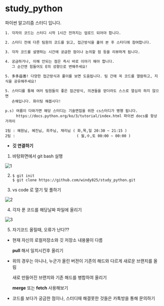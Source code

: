 # study_python
파이썬 알고리즘 스터디 입니다.

```
1. 각자의 코드는 스터디 시작 1시간 전까지는 업로드 되어야 합니다.

2. 스터디 전에 다른 팀원의 코드를 읽고, 접근방식을 훑어 본 후 스터디에 참여합니다.

3. 각자 코드를 설명하는 시간에 궁금한 점이나 논의할 점 등을 리뷰하게 됩니다.

4. 궁금하거나, 이해 안되는 점은 즉시 바로 이야기 해야 합니다.
   그 순간엔 힘들어도 E의 성향으로 변해주세요!
   
5. 多多益善! 다양한 접근방식과 풀이를 보면 도움됩니다. 팀 간에 꼭 코드를 열람하고, 지식을 공유해주세요!
   
5. 스터디를 통해 여러 팀원들의 좋은 접근방식, 의견들을 얻더라도 스스로 열심히 하지 않으면
   손해입니다. 화이팅 해봅시다!
   
p.s) 여름이 다와가면 해당 스터디는 기술면접을 위한 cs스터디가 병행 됩니다.
     https://docs.python.org/ko/3/tutorial/index.html 파이썬 docs를 항상 가까이 
```

```
1팀 : 혜원님, 혜진님, 희주님, 채리님 ( 화,목,일 20:30 ~ 21:15 )
2팀 :                            ( 월,수,토 00:00 ~ 00:00 )
```







- **깃 연결하기**

1. 바탕화면에서 git bash 실행

![1](https://user-images.githubusercontent.com/89068148/151975386-1ff7b054-d20d-4b3a-a2ad-9b5a8a626c0e.png)


2. 
   ```
   $ git init  
   $ git clone https://github.com/windy825/study_python.git
   ```



3. vs code 로 열기 및 풀하기

![2](https://user-images.githubusercontent.com/89068148/151975412-661a2e66-37ab-4e25-a14b-69b6537befd9.png)





4. 각자 푼 코드를 해당날짜 파일에 올리기

![3](https://user-images.githubusercontent.com/89068148/151975422-d45c54df-50e5-4c05-aeeb-25f43f615b25.png)




5.  자기코드 올릴때, 오류가 난다??

   - 현재 자신의 로컬저장소와 깃 저장소 내용물이 다름

     **pull** 해서 일치시킨후 올리기

   - 위의 경우는 아니나, 누군가 올린 버젼이 기존의 해드와 다르게 새로운 브랜치를 올림

     새로  만들어진 브랜치와 기존 해드를 병합하여 올리기 

     **merge**   또는    **fetch** 사용해보기





- 코드를 보다가 궁금한 점이나, 스터디때 해결못한 것들은 카톡방을 통해 문의하기
